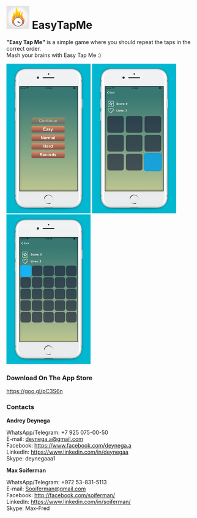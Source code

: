 # ![](https://github.com/deynega/EasyTapMe/blob/master/EasyTapMe/Assets.xcassets/AppIcon.appiconset/Icon-App-20x20@3x.png) EasyTapMe


**"Easy Tap Me"** is a simple game where you should repeat the taps in the correct order.   
Mash your brains with Easy Tap Me :)


![](https://github.com/deynega/Screenshots/blob/master/EasyTapMe/start.jpg)
![](https://github.com/deynega/Screenshots/blob/master/EasyTapMe/easy.jpg)
![](https://github.com/deynega/Screenshots/blob/master/EasyTapMe/hard.jpg)

### Download On The App Store
https://goo.gl/pC3S6n

### Contacts

**Andrey Deynega**
   
WhatsApp/Telegram: +7 925 075-00-50   
E-mail: <deynega.a@gmail.com>   
Facebook: <https://www.facebook.com/deynega.a>   
LinkedIn: <https://www.linkedin.com/in/deynegaa>   
Skype: deynegaaa1

**Max Soiferman**
   
WhatsApp/Telegram: +972 53-831-5113   
E-mail: <Sooiferman@gmail.com>   
Facebook: <http://facebook.com/soiferman/>   
LinkedIn: <https://www.linkedin.com/in/soiferman/>   
Skype: Max-Fred







